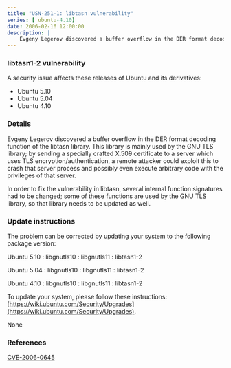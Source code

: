 ```yaml
---
title: "USN-251-1: libtasn vulnerability"
series: [ ubuntu-4.10]
date: 2006-02-16 12:00:00
description: |
    Evgeny Legerov discovered a buffer overflow in the DER format decoding function of the libtasn library. This library is mainly used by the GNU TLS library; by sending a specially crafted X.509 certificate to a server which uses TLS encryption/authentication, a remote attacker could exploit this to crash that server process and possibly even execute arbitrary code with the privileges of that server.
--- 
```

 
### libtasn1-2 vulnerability

A security issue affects these releases of Ubuntu and its derivatives:

* Ubuntu 5.10
* Ubuntu 5.04
* Ubuntu 4.10

### Details

Evgeny Legerov discovered a buffer overflow in the DER format decoding function of the libtasn library. This library is mainly used by the GNU TLS library; by sending a specially crafted X.509 certificate to a server which uses TLS encryption/authentication, a remote attacker could exploit this to crash that server process and possibly even execute arbitrary code with the privileges of that server.

In order to fix the vulnerability in libtasn, several internal function signatures had to be changed; some of these functions are used by the GNU TLS library, so that library needs to be updated as well.

### Update instructions

The problem can be corrected by updating your system to the following package version:

Ubuntu 5.10
 : libgnutls10 
 : libgnutls11 
 : libtasn1-2 

Ubuntu 5.04
 : libgnutls10 
 : libgnutls11 
 : libtasn1-2 

Ubuntu 4.10
 : libgnutls10 
 : libgnutls11 
 : libtasn1-2 

To update your system, please follow these instructions: [https://wiki.ubuntu.com/Security/Upgrades](https://wiki.ubuntu.com/Security/Upgrades).

None

### References

 [CVE-2006-0645](http://people.ubuntu.com/~ubuntu-security/cve/CVE-2006-0645)
 
